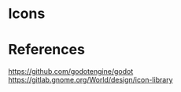 # Icons


# References
https://github.com/godotengine/godot  
https://gitlab.gnome.org/World/design/icon-library  
